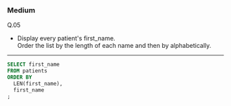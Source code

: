 ### Medium
Q.05  
* Display every patient's first_name.  
Order the list by the length of each name and then by alphabetically.
---
```SQL
SELECT first_name
FROM patients
ORDER BY
  LEN(first_name),
  first_name
;
```
